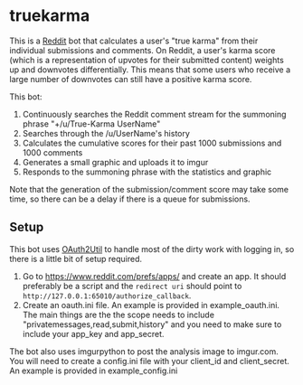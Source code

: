 # truekarma

This is a [Reddit](http://reddit.com) bot that calculates a user's "true karma" from their individual submissions and comments. On Reddit, a user's karma score (which is a representation of upvotes for their submitted content) weights up and downvotes differentially. This means that some users who receive a large number of downvotes can still have a positive karma score.

This bot:

 1. Continuously searches the Reddit comment stream for the summoning phrase "+/u/True-Karma UserName"
 2. Searches through the /u/UserName's history
 3. Calculates the cumulative scores for their past 1000 submissions and 1000 comments
 4. Generates a small graphic and uploads it to imgur
 5. Responds to the summoning phrase with the statistics and graphic

Note that the generation of the submission/comment score may take some time, so there can be a delay if there is a queue for submissions.

## Setup

This bot uses [OAuth2Util](https://github.com/SmBe19/praw-OAuth2Util) to handle most of the dirty work with logging in, so there is a little bit of setup required.

 1. Go to https://www.reddit.com/prefs/apps/ and create an app. It should preferably be a script and the ```redirect uri``` should point to ```http://127.0.0.1:65010/authorize_callback```.
 2. Create an oauth.ini file. An example is provided in example_oauth.ini. The main things are the the scope needs to include "privatemessages,read,submit,history" and you need to make sure to include your app_key and app_secret.

The bot also uses imgurpython to post the analysis image to imgur.com. You will need to create a config.ini file with your client_id and client_secret. An example is provided in example_config.ini